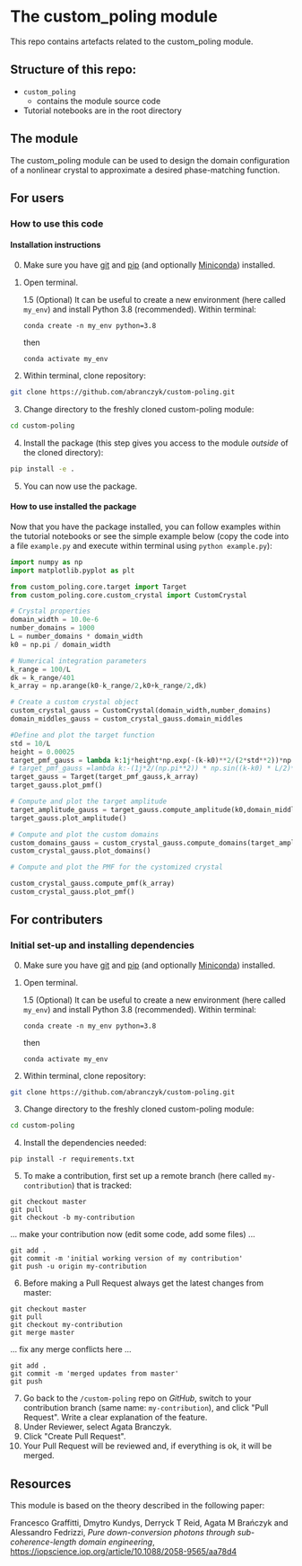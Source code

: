 # The custom_poling module

This repo contains artefacts related to the custom_poling module. 

## Structure of this repo:
- `custom_poling`
  - contains the module source code
- Tutorial notebooks are in the root directory

## The module
The custom_poling module can be used to design the domain configuration of a nonlinear crystal to approximate a desired phase-matching function. 

## For users

### How to use this code

#### Installation instructions
0. Make sure you have [git](https://git-scm.com/book/en/v2/Getting-Started-Installing-Git) and [pip](https://pip.pypa.io/en/stable/installation/) (and optionally [Miniconda](https://docs.conda.io/en/latest/miniconda.html)) installed.
1. Open terminal.

    1.5 (Optional) It can be useful to create a new environment (here called `my_env`) and install Python 3.8 (recommended). Within terminal:
    ```
    conda create -n my_env python=3.8 
    ```
    then
    ```
    conda activate my_env
    ```
2. Within terminal,  clone repository:
```bash
git clone https://github.com/abranczyk/custom-poling.git
```
3. Change directory to the freshly cloned custom-poling module:
```bash
cd custom-poling
```
4. Install the package (this step gives you access to the module _outside_ of the cloned directory):
```bash
pip install -e .
```
5. You can now use the package. 

#### How to use installed the package

Now that you have the package installed, you can follow examples within the tutorial notebooks
or see the simple example below (copy the code into a file `example.py` and execute within terminal using `python example.py`):

```python
import numpy as np
import matplotlib.pyplot as plt

from custom_poling.core.target import Target
from custom_poling.core.custom_crystal import CustomCrystal

# Crystal properties
domain_width = 10.0e-6
number_domains = 1000
L = number_domains * domain_width
k0 = np.pi / domain_width

# Numerical integration parameters
k_range = 100/L
dk = k_range/401
k_array = np.arange(k0-k_range/2,k0+k_range/2,dk)

# Create a custom crystal object
custom_crystal_gauss = CustomCrystal(domain_width,number_domains)
domain_middles_gauss = custom_crystal_gauss.domain_middles

#Define and plot the target function
std = 10/L
height = 0.00025
target_pmf_gauss = lambda k:1j*height*np.exp(-(k-k0)**2/(2*std**2))*np.exp(1j * L/2 * k)
# target_pmf_gauss =lambda k:-(1j*2/(np.pi**2)) * np.sin((k-k0) * L/2)*np.exp(1j * L/2 * (k-k0))/(k-k0)
target_gauss = Target(target_pmf_gauss,k_array)
target_gauss.plot_pmf()

# Compute and plot the target amplitude
target_amplitude_gauss = target_gauss.compute_amplitude(k0,domain_middles_gauss)
target_gauss.plot_amplitude()

# Compute and plot the custom domains
custom_domains_gauss = custom_crystal_gauss.compute_domains(target_amplitude_gauss,k0)
custom_crystal_gauss.plot_domains()

# Compute and plot the PMF for the cystomized crystal

custom_crystal_gauss.compute_pmf(k_array)
custom_crystal_gauss.plot_pmf()
```

## For contributers

### Initial set-up and installing dependencies
0. Make sure you have [git](https://git-scm.com/book/en/v2/Getting-Started-Installing-Git) and [pip](https://pip.pypa.io/en/stable/installation/) (and optionally [Miniconda](https://docs.conda.io/en/latest/miniconda.html)) installed.
1. Open terminal.

    1.5 (Optional) It can be useful to create a new environment (here called `my_env`) and install Python 3.8 (recommended). Within terminal:
    ```
    conda create -n my_env python=3.8 
    ```
    then
    ```
    conda activate my_env
    ```
2. Within terminal, clone repository:
```bash
git clone https://github.com/abranczyk/custom-poling.git
```
3. Change directory to the freshly cloned custom-poling module:
```bash
cd custom-poling
```
4. Install the dependencies needed:
```
pip install -r requirements.txt
```
5. To make a contribution, first set up a remote branch (here called `my-contribution`) that is tracked:
```
git checkout master
git pull
git checkout -b my-contribution
```
... make your contribution now (edit some code, add some files) ...
```
git add .
git commit -m 'initial working version of my contribution'
git push -u origin my-contribution
```
6. Before making a Pull Request always get the latest changes from master:
```
git checkout master
git pull
git checkout my-contribution
git merge master
```
... fix any merge conflicts here ...
```
git add .
git commit -m 'merged updates from master'
git push
```
7. Go back to the `/custom-poling` repo on _GitHub_, switch to your contribution branch (same name: `my-contribution`), and click "Pull Request". Write a clear explanation of the feature.
8. Under Reviewer, select Agata Branczyk.
9. Click "Create Pull Request".
10. Your Pull Request will be reviewed and, if everything is ok, it will be merged. 

## Resources

This module is based on the theory described in the following paper:

Francesco Graffitti, Dmytro Kundys, Derryck T Reid, Agata M Brańczyk and Alessandro Fedrizzi, *Pure down-conversion photons through sub-coherence-length domain engineering*, https://iopscience.iop.org/article/10.1088/2058-9565/aa78d4

